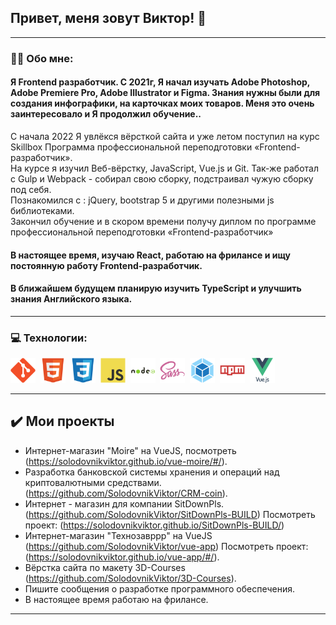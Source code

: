 ## Привет, меня зовут Виктор! 👋
---
### :man_technologist: Обо мне:
#### Я Frontend разработчик. C 2021г, Я начал изучать Adobe Photoshop, Adobe Premiere Pro, Adobe Illustrator и Figma. Знания нужны были для создания инфографики, на карточках моих товаров. Меня это очень заинтересовало и Я продолжил обучение..
 С начала 2022 Я увлёкся вёрсткой сайта и уже летом поступил на курс Skillbox Программа профессиональной переподготовки «Frontend-разработчик». <br>
На курсе я изучил Веб-вёрстку, JavaScript, Vue.js и Git. 
Так-же работал с Gulp и Webpack - собирал свою сборку, подстраивал чужую сборку под себя. <br>
Познакомился с : jQuery, bootstrap 5 и другими полезными js библиотеками. <br>
Закончил обучение и в скором времени получу диплом по программе профессиональной переподготовки «Frontend-разработчик»
#### В настоящее время, изучаю React, работаю на фрилансе и ищу постоянную работу Frontend-разработчик.
#### В ближайшем будущем планирую изучить TypeScript и улучшить знания Английского языка.
---
### 💻 Технологии:
<div>
  <img src="https://github.com/devicons/devicon/blob/master/icons/git/git-original.svg" title="git" alt="git" width="40" height="40"/>&nbsp
  <img src="https://github.com/devicons/devicon/blob/master/icons/html5/html5-original.svg" title="html5" alt="html5" width="40" height="40"/>&nbsp
  <img src="https://github.com/devicons/devicon/blob/master/icons/css3/css3-original.svg" title="css" alt="css" width="40" height="40"/>&nbsp
  <img src="https://github.com/devicons/devicon/blob/master/icons/javascript/javascript-original.svg" title="javascript" alt="javascript" width="40" height="40"/>&nbsp
  <img src="https://github.com/devicons/devicon/blob/master/icons/nodejs/nodejs-original-wordmark.svg" title="nodejs" alt="nodejs" width="40" height="40"/>&nbsp;
  <img src="https://github.com/devicons/devicon/blob/master/icons/sass/sass-original.svg" title="sass/scss" alt="sass/scss" width="40" height="40"/>&nbsp;
  <img src="https://github.com/devicons/devicon/blob/master/icons/webpack/webpack-original.svg" title="webpack" alt="webpack" width="40" height="40"/>&nbsp;
  <img src="https://github.com/devicons/devicon/blob/master/icons/npm/npm-original-wordmark.svg" title="npm" alt="npm" width="40" height="40"/>&nbsp;
  <img src="https://github.com/devicons/devicon/blob/master/icons/vuejs/vuejs-original-wordmark.svg" title="vuejs" alt="vuejs" width="40" height="40"/>&nbsp;
  <!-- <img src="https://github.com/devicons/devicon/blob/master/icons/redux/redux-original.svg" title="redux" alt="redux" width="40" height="40"/>&nbsp; -->
</div>

---

## ✔️  Мои проекты
* Интернет-магазин "Moire" на VueJS, посмотреть (https://solodovnikviktor.github.io/vue-moire/#/).
* Разработка банковской системы хранения и операций над криптовалютными средствами. (https://github.com/SolodovnikViktor/CRM-coin).
* Интернет - магазин для компании SitDownPls. (https://github.com/SolodovnikViktor/SitDownPls-BUILD)
Посмотреть проект: (https://solodovnikviktor.github.io/SitDownPls-BUILD/)
* Интернет-магазин "Технозавррр" на VueJS (https://github.com/SolodovnikViktor/vue-app) Посмотреть проект: (https://solodovnikviktor.github.io/vue-app/#/).
* Вёрстка сайта по макету 3D-Courses (https://github.com/SolodovnikViktor/3D-Courses).
* Пишите сообщения о разработке программного обеспечения.
* В настоящее время работаю на фрилансе.
---
